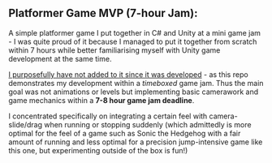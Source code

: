 ## Platformer Game MVP (7-hour Jam):
A simple platformer game I put together in C# and Unity at a mini game jam - I was quite proud of it because I managed to put it together from scratch within 7 hours while better familiarising myself with Unity game development at the same time.

<ins>I purposefully have not added to it since it was developed</ins> - as this repo demonstrates my development within a *timeboxed* game jam. Thus  the main goal was not animations or levels but implementing basic camerawork and game mechanics within a **7-8 hour game jam deadline**.

I concentrated specifically on integrating a certain feel with camera-slide/drag when running or stopping suddenly (which admittedly is more optimal for the feel of a game such as Sonic the Hedgehog with a fair amount of running and less optimal for a precision jump-intensive game like this one, but experimenting outside of the box is fun!)
